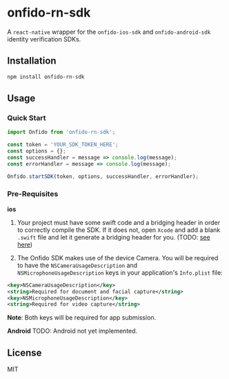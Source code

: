 # onfido-rn-sdk

A `react-native` wrapper for the `onfido-ios-sdk` and `onfido-android-sdk` identity verification SDKs.

## Installation

```sh
npm install onfido-rn-sdk
```

## Usage

### Quick Start

```js
import Onfido from 'onfido-rn-sdk';

const token = 'YOUR_SDK_TOKEN_HERE';
const options = {};
const successHandler = message => console.log(message);
const errorHandler = message => console.log(message);

Onfido.startSDK(token, options, successHandler, errorHandler);
```

### Pre-Requisites

**ios**

1. Your project must have some swift code and a bridging header in order to correctly compile the SDK. If it does not, open `Xcode` and add a blank `.swift` file and let it generate a bridging header for you. (TODO: [see here]())

2. The Onfido SDK makes use of the device Camera. You will be required to have the `NSCameraUsageDescription` and `NSMicrophoneUsageDescription` keys in your application's `Info.plist` file:

```xml
<key>NSCameraUsageDescription</key>
<string>Required for document and facial capture</string>
<key>NSMicrophoneUsageDescription</key>
<string>Required for video capture</string>
```

**Note**: Both keys will be required for app submission.

**Android**
TODO: Android not yet implemented.

## License

MIT
